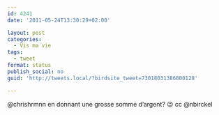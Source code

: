 ```yaml
---
id: 4241
date: '2011-05-24T13:30:29+02:00'

layout: post
categories:
  - Vis ma vie
tags:
  - tweet
format: status
publish_social: no
guid: 'http://tweets.local/?birdsite_tweet=73018031386800128'

---
```


@chrishrmnn en donnant une grosse somme d’argent? 😉 cc @nbirckel